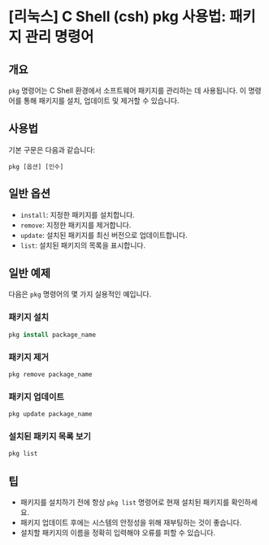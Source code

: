 # [리눅스] C Shell (csh) pkg 사용법: 패키지 관리 명령어

## 개요
`pkg` 명령어는 C Shell 환경에서 소프트웨어 패키지를 관리하는 데 사용됩니다. 이 명령어를 통해 패키지를 설치, 업데이트 및 제거할 수 있습니다.

## 사용법
기본 구문은 다음과 같습니다:

```
pkg [옵션] [인수]
```

## 일반 옵션
- `install`: 지정한 패키지를 설치합니다.
- `remove`: 지정한 패키지를 제거합니다.
- `update`: 설치된 패키지를 최신 버전으로 업데이트합니다.
- `list`: 설치된 패키지의 목록을 표시합니다.

## 일반 예제
다음은 `pkg` 명령어의 몇 가지 실용적인 예입니다.

### 패키지 설치
```csh
pkg install package_name
```

### 패키지 제거
```csh
pkg remove package_name
```

### 패키지 업데이트
```csh
pkg update package_name
```

### 설치된 패키지 목록 보기
```csh
pkg list
```

## 팁
- 패키지를 설치하기 전에 항상 `pkg list` 명령어로 현재 설치된 패키지를 확인하세요.
- 패키지 업데이트 후에는 시스템의 안정성을 위해 재부팅하는 것이 좋습니다.
- 설치할 패키지의 이름을 정확히 입력해야 오류를 피할 수 있습니다.